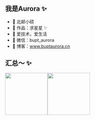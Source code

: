 
<!--
**BuptAurora/BuptAurora** is a ✨ _special_ ✨ repository because its `README.md` (this file) appears on your GitHub profile.

Here are some ideas to get you started:

- 🔭 I’m currently working on ...
- 🌱 I’m currently learning ...
- 👯 I’m looking to collaborate on ...
- 🤔 I’m looking for help with ...
- 💬 Ask me about ...
- 📫 How to reach me: ...
- 😄 Pronouns: ...
- ⚡ Fun fact: ...
-->

## 我是Aurora ✨
- 🐧 北邮小硕
- 🏡 作品：求星星 ✨
- 🌱 爱技术，爱生活 
- 💬 微信：bupt_aurora
- 🤔 博客：www.buptaurora.cn

## 汇总～ ✨

<img align="" height="137px" src="https://github-readme-stats.vercel.app/api?username=BuptAurora&hide_title=true&hide_border=true&show_icons=true&include_all_commits=true&line_height=21&bg_color=0,EC6C6C,FFD479,FFFC79,73FA79&theme=graywhite&locale=cn"/><img align="" height="137px" src="https://github-readme-stats.vercel.app/api/top-langs/?username=BuptAurora&hide_title=true&hide_border=true&layout=compact&bg_color=0,73FA79,73FDFF,D783FF&theme=graywhite&locale=cn" />
